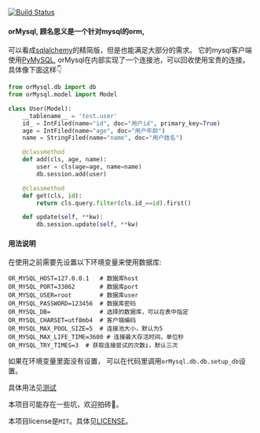[![Build Status](https://travis-ci.com/linghaihui/orMysql.svg?branch=master)](https://travis-ci.com/linghaihui/orMysql)

#### orMysql, 顾名思义是一个针对mysql的orm,
可以看成[sqlalchemy](https://www.sqlalchemy.org/)的精简版，但是也能满足大部分的需求。
它的mysql客户端使用[PyMySQL](https://github.com/PyMySQL/PyMySQL), orMysql在内部实现了一个连接池，可以回收使用宝贵的连接。
具体像下面这样👇

```python
from orMysql.db import db
from orMysql.model import Model

class User(Model):
    __tablename__ = 'test.user'
    id_ = IntFiled(name="id", doc="用户id", primary_key=True)
    age = IntFiled(name="age", doc="用户年龄")
    name = StringFiled(name="name", doc="用户姓名")

    @classmethod
    def add(cls, age, name):
        user = cls(age=age, name=name)
        db.session.add(user)

    @classmethod
    def get(cls, id):
        return cls.query.filter(cls.id_==id).first()

    def update(self, **kw):
        db.session.update(self, **kw)
```

#### 用法说明

在使用之前需要先设置以下环境变量来使用数据库:

```shell
OR_MYSQL_HOST=127.0.0.1   # 数据库host
OR_MYSQL_PORT=33062       # 数据库port
OR_MYSQL_USER=root        # 数据库user
OR_MYSQL_PASSWORD=123456  # 数据库密码
OR_MYSQL_DB=              # 选择的数据库，可以在表中指定
OR_MYSQL_CHARSET=utf8mb4  # 客户端编码
OR_MYSQL_MAX_POOL_SIZE=5  # 连接池大小，默认为5
OR_MYSQL_MAX_LIFE_TIME=3600 # 连接最大存活时间，单位秒
OR_MYSQL_TRY_TIMES=3  # 获取连接尝试的次数i，默认三次
```

如果在环境变量里面没有设置， 可以在代码里调用`orMysql.db.db.setup_db`设置。

具体用法见[测试](https://github.com/linghaihui/orMysql/blob/master/tests/test_orm.py)

本项目可能存在一些坑，欢迎拍砖🧱。

本项目license是`MIT`。具体见[LICENSE](https://github.com/linghaihui/orMysql/blob/master/LICENSE)。
